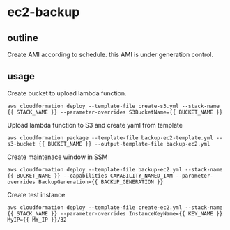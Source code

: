 # ec2-backup
## outline
Create AMI according to schedule. this AMI is under generation control.

## usage
Create bucket to upload lambda function.
```
aws cloudformation deploy --template-file create-s3.yml --stack-name {{ STACK_NAME }} --parameter-overrides S3BucketName={{ BUCKET_NAME }}
```

Upload lambda function to S3 and create yaml from template
```
aws cloudformation package --template-file backup-ec2-template.yml --s3-bucket {{ BUCKET_NAME }} --output-template-file backup-ec2.yml 
```

Create maintenace window in SSM
```
aws cloudformation deploy --template-file backup-ec2.yml --stack-name {{ BUCKET_NAME }} --capabilities CAPABILITY_NAMED_IAM --parameter-overrides BackupGeneration={{ BACKUP_GENERATION }}
```

Create test instance
```
aws cloudformation deploy --template-file create-ec2.yml --stack-name {{ STACK_NAME }} --parameter-overrides InstanceKeyName={{ KEY_NAME }} MyIP={{ MY_IP }}/32
```
